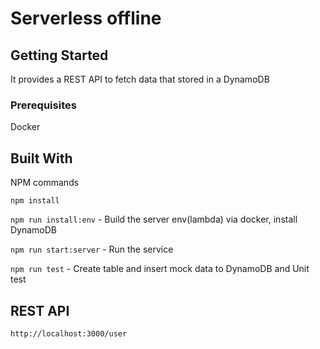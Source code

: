 # Serverless offline

## Getting Started

It provides a REST API to fetch data that stored in a DynamoDB

### Prerequisites

Docker

## Built With

NPM commands


 ```npm install```
 
 ```npm run install:env```  - Build the server env(lambda) via docker, install DynamoDB
 
 ```npm run start:server``` - Run the service
 
 ```npm run test``` - Create table and insert mock data to DynamoDB and Unit test

## REST API
    http://localhost:3000/user


